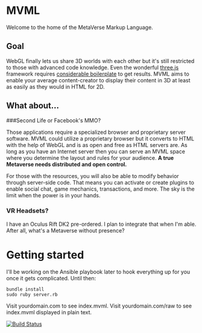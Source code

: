 # MVML

Welcome to the home of the MetaVerse Markup Language.

## Goal

WebGL finally lets us share 3D worlds with each other but it's still restricted to those with advanced code knowledge. Even the wonderful [three.js](http://threejs.org/) framework requires [considerable boilerplate](http://jsfiddle.net/5hgbu/) to get results. MVML aims to enable your average content-creator to display their content in 3D at least as easily as they would in HTML for 2D.

## What about...

###Second Life or Facebook's MMO?

Those applications require a specialized browser and proprietary server software. MVML could utilize a proprietary browser but it converts to HTML with the help of WebGL and is as open and free as HTML servers are. As long as you have an Internet server then you can serve an MVML space where you determine the layout and rules for your audience. **A true Metaverse needs distributed and open control.**

For those with the resources, you will also be able to modify behavior through server-side code. That means you can activate or create plugins to enable social chat, game mechanics, transactions, and more. The sky is the limit when the power is in your hands.

### VR Headsets?

I have an Oculus Rift DK2 pre-ordered. I plan to integrate that when I'm able. After all, what's a Metaverse without presence?

# Getting started

I'll be working on the Ansible playbook later to hook everything up for you once it gets complicated. Until then:

```
bundle install
sudo ruby server.rb
```

Visit yourdomain.com to see index.mvml. Visit yourdomain.com/raw to see index.mvml displayed in plain text.

<!--```
cd ansible
sudo ansible-playbook -i hosts server.yml
```-->

[![Build Status](https://secure.travis-ci.org/JScott/mvml.png)](http://travis-ci.org/ngsmrk/comix_scraper)

